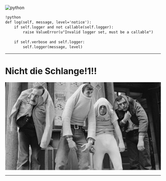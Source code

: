 ![python](http://i.imgur.com/bc2xk.png)

    !python
    def log(self, message, level='notice'):
        if self.logger and not callable(self.logger):
            raise ValueError(u"Invalid logger set, must be a callable")

        if self.verbose and self.logger:
            self.logger(message, level)

---

# Nicht die Schlange!1!!

![monty](monty-python.jpg)

---
